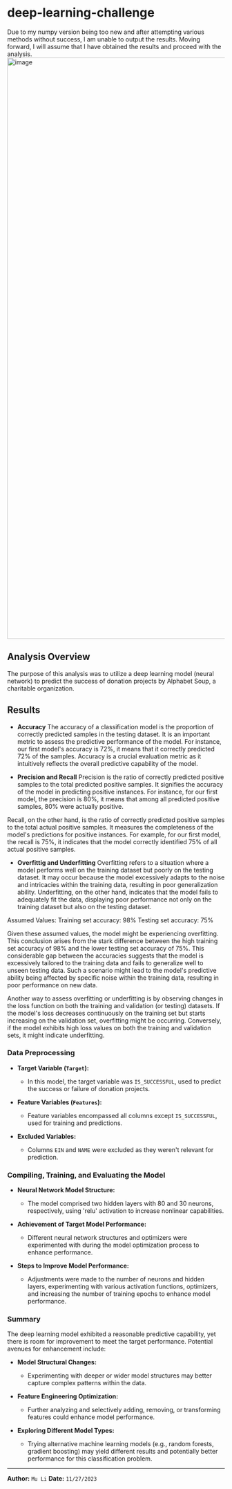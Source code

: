 # deep-learning-challenge

Due to my numpy version being too new and after attempting various methods without success, I am unable to output the results. Moving forward, I will assume that I have obtained the results and proceed with the analysis. 
<img width="1344" alt="image" src="https://github.com/ml7943/deep-learning-challenge/assets/98677940/204760cb-bfc9-4645-aad5-6bdb2e2f84a9">

## Analysis Overview

The purpose of this analysis was to utilize a deep learning model (neural network) to predict the success of donation projects by Alphabet Soup, a charitable organization.

## Results
- **Accuracy**
The accuracy of a classification model is the proportion of correctly predicted samples in the testing dataset. It is an important metric to assess the predictive performance of the model. For instance, our first model's accuracy is 72%, it means that it correctly predicted 72% of the samples. Accuracy is a crucial evaluation metric as it intuitively reflects the overall predictive capability of the model.

- **Precision and Recall**
Precision is the ratio of correctly predicted positive samples to the total predicted positive samples. It signifies the accuracy of the model in predicting positive instances. For instance, for our first model, the precision is 80%, it means that among all predicted positive samples, 80% were actually positive.

Recall, on the other hand, is the ratio of correctly predicted positive samples to the total actual positive samples. It measures the completeness of the model's predictions for positive instances. For example, for our first model, the recall is 75%, it indicates that the model correctly identified 75% of all actual positive samples.

- **Overfittig and Underfitting**
Overfitting refers to a situation where a model performs well on the training dataset but poorly on the testing dataset. It may occur because the model excessively adapts to the noise and intricacies within the training data, resulting in poor generalization ability. Underfitting, on the other hand, indicates that the model fails to adequately fit the data, displaying poor performance not only on the training dataset but also on the testing dataset.

Assumed Values:
Training set accuracy: 98%
Testing set accuracy: 75%

Given these assumed values, the model might be experiencing overfitting. This conclusion arises from the stark difference between the high training set accuracy of 98% and the lower testing set accuracy of 75%. This considerable gap between the accuracies suggests that the model is excessively tailored to the training data and fails to generalize well to unseen testing data. Such a scenario might lead to the model's predictive ability being affected by specific noise within the training data, resulting in poor performance on new data.

Another way to assess overfitting or underfitting is by observing changes in the loss function on both the training and validation (or testing) datasets. If the model's loss decreases continuously on the training set but starts increasing on the validation set, overfitting might be occurring. Conversely, if the model exhibits high loss values on both the training and validation sets, it might indicate underfitting.

### Data Preprocessing

- **Target Variable (`Target`):**
  - In this model, the target variable was `IS_SUCCESSFUL`, used to predict the success or failure of donation projects.

- **Feature Variables (`Features`):**
  - Feature variables encompassed all columns except `IS_SUCCESSFUL`, used for training and predictions.

- **Excluded Variables:**
  - Columns `EIN` and `NAME` were excluded as they weren't relevant for prediction.

### Compiling, Training, and Evaluating the Model

- **Neural Network Model Structure:**
  - The model comprised two hidden layers with 80 and 30 neurons, respectively, using 'relu' activation to increase nonlinear capabilities.

- **Achievement of Target Model Performance:**
  - Different neural network structures and optimizers were experimented with during the model optimization process to enhance performance.

- **Steps to Improve Model Performance:**
  - Adjustments were made to the number of neurons and hidden layers, experimenting with various activation functions, optimizers, and increasing the number of training epochs to enhance model performance.

### Summary

The deep learning model exhibited a reasonable predictive capability, yet there is room for improvement to meet the target performance. Potential avenues for enhancement include:

- **Model Structural Changes:**
  - Experimenting with deeper or wider model structures may better capture complex patterns within the data.

- **Feature Engineering Optimization:**
  - Further analyzing and selectively adding, removing, or transforming features could enhance model performance.

- **Exploring Different Model Types:**
  - Trying alternative machine learning models (e.g., random forests, gradient boosting) may yield different results and potentially better performance for this classification problem.

---

**Author:** `Mu Li`
**Date:** `11/27/2023`
